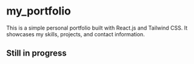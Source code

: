 # my_portfolio

This is a simple personal portfolio built with React.js and Tailwind CSS. It showcases my skills, projects, and contact information.

## Still in progress
